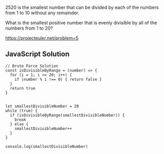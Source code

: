 2520 is the smallest number that can be divided by each of the numbers from 1 to 10 without any remainder.

What is the smallest positive number that is evenly divisible by all of the numbers from 1 to 20?

https://projecteuler.net/problem=5

## JavaScript Solution
```
// Brute Force Solution
const isDivisibleByRange = (number) => {
  for (i = 1; i <= 20; i++) {
    if (number % i !== 0) { return false }
  }
  return true
}


let smallestDivisibleNumber = 20
while (true) {
  if (isDivisibleByRange(smallestDivisibleNumber)) {
    break
  } else {
    smallestDivisibleNumber++
  }
}

console.log(smallestDivisibleNumber)
```
